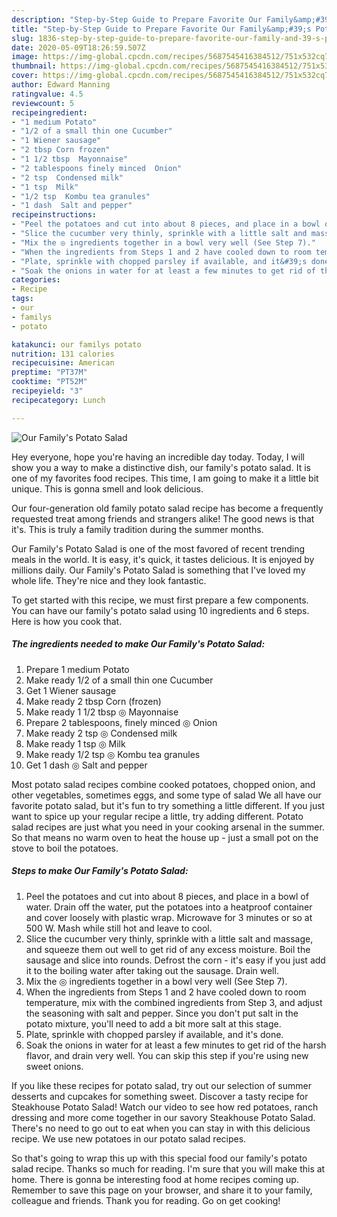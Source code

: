```yaml
---
description: "Step-by-Step Guide to Prepare Favorite Our Family&amp;#39;s Potato Salad"
title: "Step-by-Step Guide to Prepare Favorite Our Family&amp;#39;s Potato Salad"
slug: 1836-step-by-step-guide-to-prepare-favorite-our-family-and-39-s-potato-salad
date: 2020-05-09T18:26:59.507Z
image: https://img-global.cpcdn.com/recipes/5687545416384512/751x532cq70/our-familys-potato-salad-recipe-main-photo.jpg
thumbnail: https://img-global.cpcdn.com/recipes/5687545416384512/751x532cq70/our-familys-potato-salad-recipe-main-photo.jpg
cover: https://img-global.cpcdn.com/recipes/5687545416384512/751x532cq70/our-familys-potato-salad-recipe-main-photo.jpg
author: Edward Manning
ratingvalue: 4.5
reviewcount: 5
recipeingredient:
- "1 medium Potato"
- "1/2 of a small thin one Cucumber"
- "1 Wiener sausage"
- "2 tbsp Corn frozen"
- "1 1/2 tbsp  Mayonnaise"
- "2 tablespoons finely minced  Onion"
- "2 tsp  Condensed milk"
- "1 tsp  Milk"
- "1/2 tsp  Kombu tea granules"
- "1 dash  Salt and pepper"
recipeinstructions:
- "Peel the potatoes and cut into about 8 pieces, and place in a bowl of water. Drain off the water, put the potatoes into a heatproof container and cover loosely with plastic wrap. Microwave for 3 minutes or so at 500 W. Mash while still hot and leave to cool."
- "Slice the cucumber very thinly, sprinkle with a little salt and massage, and squeeze them out well to get rid of any excess moisture. Boil the sausage and slice into rounds. Defrost the corn - it&#39;s easy if you just add it to the boiling water after taking out the sausage. Drain well."
- "Mix the ◎ ingredients together in a bowl very well (See Step 7)."
- "When the ingredients from Steps 1 and 2 have cooled down to room temperature, mix with the combined ingredients from Step 3, and adjust the seasoning with salt and pepper. Since you don&#39;t put salt in the potato mixture, you&#39;ll need to add a bit more salt at this stage."
- "Plate, sprinkle with chopped parsley if available, and it&#39;s done."
- "Soak the onions in water for at least a few minutes to get rid of the harsh flavor, and drain very well. You can skip this step if you&#39;re using new sweet onions."
categories:
- Recipe
tags:
- our
- familys
- potato

katakunci: our familys potato 
nutrition: 131 calories
recipecuisine: American
preptime: "PT37M"
cooktime: "PT52M"
recipeyield: "3"
recipecategory: Lunch

---
```



![Our Family&#39;s Potato Salad](https://img-global.cpcdn.com/recipes/5687545416384512/751x532cq70/our-familys-potato-salad-recipe-main-photo.jpg)

Hey everyone, hope you're having an incredible day today. Today, I will show you a way to make a distinctive dish, our family&#39;s potato salad. It is one of my favorites food recipes. This time, I am going to make it a little bit unique. This is gonna smell and look delicious.

Our four-generation old family potato salad recipe has become a frequently requested treat among friends and strangers alike! The good news is that it&#39;s. This is truly a family tradition during the summer months.

Our Family&#39;s Potato Salad is one of the most favored of recent trending meals in the world. It is easy, it's quick, it tastes delicious. It is enjoyed by millions daily. Our Family&#39;s Potato Salad is something that I've loved my whole life. They're nice and they look fantastic.


To get started with this recipe, we must first prepare a few components. You can have our family&#39;s potato salad using 10 ingredients and 6 steps. Here is how you cook that.

<!--inarticleads1-->

##### The ingredients needed to make Our Family&#39;s Potato Salad:

1. Prepare 1 medium Potato
1. Make ready 1/2 of a small thin one Cucumber
1. Get 1 Wiener sausage
1. Make ready 2 tbsp Corn (frozen)
1. Make ready 1 1/2 tbsp ◎ Mayonnaise
1. Prepare 2 tablespoons, finely minced ◎ Onion
1. Make ready 2 tsp ◎ Condensed milk
1. Make ready 1 tsp ◎ Milk
1. Make ready 1/2 tsp ◎ Kombu tea granules
1. Get 1 dash ◎ Salt and pepper


Most potato salad recipes combine cooked potatoes, chopped onion, and other vegetables, sometimes eggs, and some type of salad We all have our favorite potato salad, but it&#39;s fun to try something a little different. If you just want to spice up your regular recipe a little, try adding different. Potato salad recipes are just what you need in your cooking arsenal in the summer. So that means no warm oven to heat the house up - just a small pot on the stove to boil the potatoes. 

<!--inarticleads2-->

##### Steps to make Our Family&#39;s Potato Salad:

1. Peel the potatoes and cut into about 8 pieces, and place in a bowl of water. Drain off the water, put the potatoes into a heatproof container and cover loosely with plastic wrap. Microwave for 3 minutes or so at 500 W. Mash while still hot and leave to cool.
1. Slice the cucumber very thinly, sprinkle with a little salt and massage, and squeeze them out well to get rid of any excess moisture. Boil the sausage and slice into rounds. Defrost the corn - it&#39;s easy if you just add it to the boiling water after taking out the sausage. Drain well.
1. Mix the ◎ ingredients together in a bowl very well (See Step 7).
1. When the ingredients from Steps 1 and 2 have cooled down to room temperature, mix with the combined ingredients from Step 3, and adjust the seasoning with salt and pepper. Since you don&#39;t put salt in the potato mixture, you&#39;ll need to add a bit more salt at this stage.
1. Plate, sprinkle with chopped parsley if available, and it&#39;s done.
1. Soak the onions in water for at least a few minutes to get rid of the harsh flavor, and drain very well. You can skip this step if you&#39;re using new sweet onions.


If you like these recipes for potato salad, try out our selection of summer desserts and cupcakes for something sweet. Discover a tasty recipe for Steakhouse Potato Salad! Watch our video to see how red potatoes, ranch dressing and more come together in our savory Steakhouse Potato Salad. There&#39;s no need to go out to eat when you can stay in with this delicious recipe. We use new potatoes in our potato salad recipes. 

So that's going to wrap this up with this special food our family&#39;s potato salad recipe. Thanks so much for reading. I'm sure that you will make this at home. There is gonna be interesting food at home recipes coming up. Remember to save this page on your browser, and share it to your family, colleague and friends. Thank you for reading. Go on get cooking!
